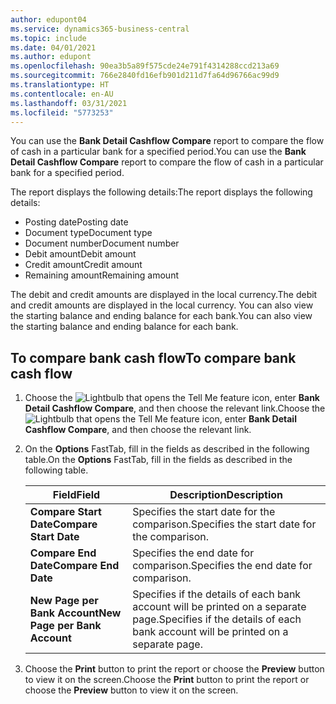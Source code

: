 ```yaml
---
author: edupont04
ms.service: dynamics365-business-central
ms.topic: include
ms.date: 04/01/2021
ms.author: edupont
ms.openlocfilehash: 90ea3b5a89f575cde24e791f4314288ccd213a69
ms.sourcegitcommit: 766e2840fd16efb901d211d7fa64d96766ac99d9
ms.translationtype: HT
ms.contentlocale: en-AU
ms.lasthandoff: 03/31/2021
ms.locfileid: "5773253"
---
```

<span data-ttu-id="3e564-101">You can use the **Bank Detail Cashflow Compare** report to compare the flow of cash in a particular bank for a specified period.</span><span class="sxs-lookup"><span data-stu-id="3e564-101">You can use the **Bank Detail Cashflow Compare** report to compare the flow of cash in a particular bank for a specified period.</span></span>  

 <span data-ttu-id="3e564-102">The report displays the following details:</span><span class="sxs-lookup"><span data-stu-id="3e564-102">The report displays the following details:</span></span>  

-   <span data-ttu-id="3e564-103">Posting date</span><span class="sxs-lookup"><span data-stu-id="3e564-103">Posting date</span></span>  
-   <span data-ttu-id="3e564-104">Document type</span><span class="sxs-lookup"><span data-stu-id="3e564-104">Document type</span></span>  
-   <span data-ttu-id="3e564-105">Document number</span><span class="sxs-lookup"><span data-stu-id="3e564-105">Document number</span></span>  
-   <span data-ttu-id="3e564-106">Debit amount</span><span class="sxs-lookup"><span data-stu-id="3e564-106">Debit amount</span></span>  
-   <span data-ttu-id="3e564-107">Credit amount</span><span class="sxs-lookup"><span data-stu-id="3e564-107">Credit amount</span></span>  
-   <span data-ttu-id="3e564-108">Remaining amount</span><span class="sxs-lookup"><span data-stu-id="3e564-108">Remaining amount</span></span>  

<span data-ttu-id="3e564-109">The debit and credit amounts are displayed in the local currency.</span><span class="sxs-lookup"><span data-stu-id="3e564-109">The debit and credit amounts are displayed in the local currency.</span></span> <span data-ttu-id="3e564-110">You can also view the starting balance and ending balance for each bank.</span><span class="sxs-lookup"><span data-stu-id="3e564-110">You can also view the starting balance and ending balance for each bank.</span></span>  

## <a name="to-compare-bank-cash-flow"></a><span data-ttu-id="3e564-111">To compare bank cash flow</span><span class="sxs-lookup"><span data-stu-id="3e564-111">To compare bank cash flow</span></span>  

1.  <span data-ttu-id="3e564-112">Choose the ![Lightbulb that opens the Tell Me feature](../../../media/ui-search/search_small.png "Tell me what you want to do") icon, enter **Bank Detail Cashflow Compare**, and then choose the relevant link.</span><span class="sxs-lookup"><span data-stu-id="3e564-112">Choose the ![Lightbulb that opens the Tell Me feature](../../../media/ui-search/search_small.png "Tell me what you want to do") icon, enter **Bank Detail Cashflow Compare**, and then choose the relevant link.</span></span>  
2.  <span data-ttu-id="3e564-113">On the **Options** FastTab, fill in the fields as described in the following table.</span><span class="sxs-lookup"><span data-stu-id="3e564-113">On the **Options** FastTab, fill in the fields as described in the following table.</span></span>  

    |<span data-ttu-id="3e564-114">Field</span><span class="sxs-lookup"><span data-stu-id="3e564-114">Field</span></span>|<span data-ttu-id="3e564-115">Description</span><span class="sxs-lookup"><span data-stu-id="3e564-115">Description</span></span>|  
    |---------------------------------|---------------------------------------|  
    |<span data-ttu-id="3e564-116">**Compare Start Date**</span><span class="sxs-lookup"><span data-stu-id="3e564-116">**Compare Start Date**</span></span>|<span data-ttu-id="3e564-117">Specifies the start date for the comparison.</span><span class="sxs-lookup"><span data-stu-id="3e564-117">Specifies the start date for the comparison.</span></span>|  
    |<span data-ttu-id="3e564-118">**Compare End Date**</span><span class="sxs-lookup"><span data-stu-id="3e564-118">**Compare End Date**</span></span>|<span data-ttu-id="3e564-119">Specifies the end date for comparison.</span><span class="sxs-lookup"><span data-stu-id="3e564-119">Specifies the end date for comparison.</span></span>|  
    |<span data-ttu-id="3e564-120">**New Page per Bank Account**</span><span class="sxs-lookup"><span data-stu-id="3e564-120">**New Page per Bank Account**</span></span>|<span data-ttu-id="3e564-121">Specifies if the details of each bank account will be printed on a separate page.</span><span class="sxs-lookup"><span data-stu-id="3e564-121">Specifies if the details of each bank account will be printed on a separate page.</span></span>|  

3.  <span data-ttu-id="3e564-122">Choose the **Print** button to print the report or choose the **Preview** button to view it on the screen.</span><span class="sxs-lookup"><span data-stu-id="3e564-122">Choose the **Print** button to print the report or choose the **Preview** button to view it on the screen.</span></span> 
